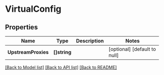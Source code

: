 # VirtualConfig

## Properties
Name | Type | Description | Notes
------------ | ------------- | ------------- | -------------
**UpstreamProxies** | **[]string** |  | [optional] [default to null]

[[Back to Model list]](../README.md#documentation-for-models) [[Back to API list]](../README.md#documentation-for-api-endpoints) [[Back to README]](../README.md)

